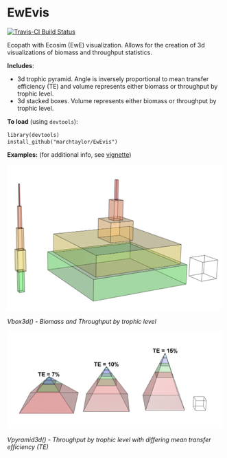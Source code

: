 <!-- README.md is generated from README.Rmd. Please edit that file -->
EwEvis
======

[![Travis-CI Build Status](https://travis-ci.org/marchtaylor/EwEvis.svg?branch=master)](https://travis-ci.org/marchtaylor/EwEvis)

Ecopath with Ecosim (EwE) visualization. Allows for the creation of 3d visualizations of biomass and throughput statistics.

**Includes**:

-   3d trophic pyramid. Angle is inversely proportional to mean transfer efficiency (TE) and volume represents either biomass or throughput by trophic level.
-   3d stacked boxes. Volume represents either biomass or throughput by trophic level.

**To load** (using `devtools`):

    library(devtools)
    install_github("marchtaylor/EwEvis")

**Examples:** (for additional info, see [vignette](https://rawgit.com/marchtaylor/EwEvis/master/vignettes/EwEvis_vignette.html))

<img src="examples/3dbox_Bs.png" width="500">

*Vbox3d() - Biomass and Throughput by trophic level*

<img src="examples/3dpyramid_Ts_TE.png" width="500">

*Vpyramid3d() - Throughput by trophic level with differing mean transfer efficiency (TE)*
